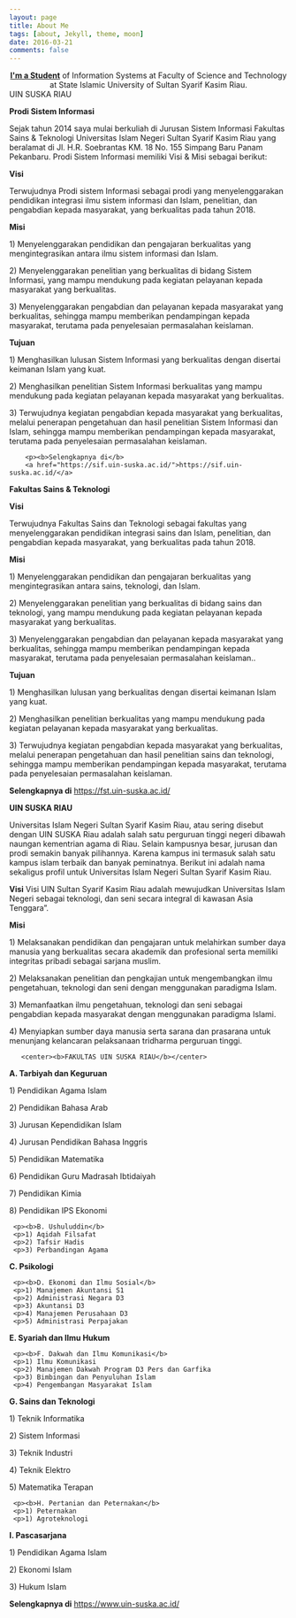 ```yaml
---
layout: page
title: About Me
tags: [about, Jekyll, theme, moon]
date: 2016-03-21
comments: false
---
```

    
<center><a href="http://taylantatli.github.io/Moon"><b>I'm a Student</b></a> of Information Systems at Faculty of Science and Technology at State  Islamic University of Sultan Syarif Kasim Riau.</center>
    UIN SUSKA RIAU
<p><b>Prodi Sistem Informasi</b>
   <p>Sejak tahun 2014 saya mulai berkuliah di Jurusan Sistem Informasi Fakultas Sains & Teknologi Universitas Islam Negeri Sultan Syarif  Kasim Riau yang beralamat di Jl. H.R. Soebrantas KM. 18 No. 155 Simpang Baru Panam Pekanbaru. Prodi Sistem Informasi memiliki Visi &    Misi sebagai berikut:<p><b>Visi</b>
    <p>Terwujudnya Prodi  sistem Informasi sebagai prodi yang menyelenggarakan pendidikan integrasi ilmu sistem informasi dan Islam,            penelitian, dan pengabdian kepada masyarakat, yang berkualitas pada tahun 2018.
    <p><b>Misi</b>
    <p>1) Menyelenggarakan pendidikan dan pengajaran berkualitas yang mengintegrasikan antara ilmu sistem informasi dan Islam.
    <p>2) Menyelenggarakan penelitian yang berkualitas di bidang Sistem Informasi, yang mampu mendukung pada kegiatan pelayanan kepada             masyarakat yang berkualitas.
    <p>3) Menyelenggarakan pengabdian dan pelayanan kepada masyarakat yang berkualitas, sehingga mampu memberikan pendampingan kepada             masyarakat, terutama pada penyelesaian permasalahan keislaman.
    <p><b>Tujuan</b>
    <p>1) Menghasilkan lulusan Sistem Informasi yang berkualitas dengan disertai keimanan Islam yang kuat.
    <p>2) Menghasilkan penelitian Sistem Informasi berkualitas yang mampu mendukung pada kegiatan pelayanan  kepada masyarakat yang               berkualitas.
    <p>3) Terwujudnya kegiatan pengabdian kepada masyarakat yang berkualitas, melalui penerapan pengetahuan dan hasil penelitian Sistem           Informasi dan Islam, sehingga mampu memberikan pendampingan kepada masyarakat, terutama pada penyelesaian permasalahan                   keislaman.
        
        <p><b>Selengkapnya di</b> 
        <a href="https://sif.uin-suska.ac.id/">https://sif.uin-suska.ac.id/</a>

   <p><b>Fakultas Sains & Teknologi</b>
   <p><b>Visi</b>
      <p>Terwujudnya Fakultas Sains dan Teknologi sebagai fakultas yang menyelenggarakan pendidikan integrasi sains dan Islam,                    penelitian, dan pengabdian kepada masyarakat, yang berkualitas pada tahun 2018.
   <p><b>Misi</b>
   <p>1) Menyelenggarakan pendidikan dan pengajaran berkualitas yang mengintegrasikan antara sains, teknologi, dan Islam.
   <p>2) Menyelenggarakan penelitian yang berkualitas di bidang sains dan teknologi, yang mampu mendukung pada kegiatan pelayanan kepada          masyarakat yang berkualitas.
   <p>3) Menyelenggarakan pengabdian dan pelayanan kepada masyarakat yang berkualitas, sehingga mampu memberikan pendampingan kepada              masyarakat, terutama pada penyelesaian permasalahan keislaman..
   <p><b>Tujuan</b>
   <p>1) Menghasilkan lulusan yang berkualitas dengan disertai keimanan Islam yang kuat.
   <p>2) Menghasilkan penelitian berkualitas yang mampu mendukung pada kegiatan pelayanan kepada masyarakat yang berkualitas.
   <p>3) Terwujudnya kegiatan pengabdian kepada masyarakat yang berkualitas, melalui penerapan pengetahuan dan hasil penelitian sains            dan teknologi, sehingga mampu memberikan pendampingan kepada masyarakat, terutama pada penyelesaian permasalahan keislaman.

<p><b>Selengkapnya di</b> 
        <a href="https://fst.uin-suska.ac.id/">https://fst.uin-suska.ac.id/</a>
    
<p><b>UIN SUSKA RIAU</b>
   <p>Universitas Islam Negeri Sultan Syarif Kasim Riau, atau sering disebut dengan UIN SUSKA Riau adalah salah satu perguruan tinggi          negeri dibawah naungan kementrian agama di Riau. Selain kampusnya besar, jurusan dan prodi semakin banyak pilihannya. Karena            kampus ini termasuk salah satu kampus islam terbaik dan banyak peminatnya. Berikut ini adalah nama sekaligus profil untuk                Universitas Islam Negeri Sultan Syarif Kasim Riau. 
   <p><b>Visi</b>
       Visi UIN Sultan Syarif Kasim Riau adalah mewujudkan Universitas Islam Negeri sebagai teknologi, dan seni secara integral di              kawasan Asia Tenggara”.
   <p><b>Misi</b>
   <p>1) Melaksanakan pendidikan dan pengajaran untuk melahirkan sumber daya manusia yang berkualitas secara akademik dan profesional            serta memiliki integritas pribadi sebagai sarjana muslim. 
   <p>2) Melaksanakan penelitian dan pengkajian untuk mengembangkan ilmu pengetahuan, teknologi dan seni dengan menggunakan paradigma            Islam. 
   <p>3) Memanfaatkan ilmu pengetahuan, teknologi dan seni sebagai pengabdian kepada masyarakat dengan menggunakan paradigma Islami.        <p>4) Menyiapkan sumber daya manusia serta sarana dan prasarana untuk menunjang kelancaran pelaksanaan tridharma perguruan tinggi.<p>
       
       <center><b>FAKULTAS UIN SUSKA RIAU</b></center>
   <p><b>A. Tarbiyah dan Keguruan</b>
   <p>1) Pendidikan Agama Islam 
   <p>2) Pendidikan Bahasa Arab 
   <p>3) Jurusan Kependidikan Islam 
   <p>4) Jurusan Pendidikan Bahasa Inggris 
   <p>5) Pendidikan Matematika 
   <p>6) Pendidikan Guru Madrasah Ibtidaiyah
   <p>7) Pendidikan Kimia 
   <p>8) Pendidikan IPS Ekonomi
       
     <p><b>B. Ushuluddin</b>
     <p>1) Aqidah Filsafat 
     <p>2) Tafsir Hadis 
     <p>3) Perbandingan Agama

   <p><b>C. Psikologi</b>
    
     <p><b>D. Ekonomi dan Ilmu Sosial</b>
     <p>1) Manajemen Akuntansi S1 
     <p>2) Administrasi Negara D3 
     <p>3) Akuntansi D3 
     <p>4) Manajemen Perusahaan D3 
     <p>5) Administrasi Perpajakan

   <p><b>E. Syariah dan Ilmu Hukum</b>
    
     <p><b>F. Dakwah dan Ilmu Komunikasi</b>
     <p>1) Ilmu Komunikasi 
     <p>2) Manajemen Dakwah Program D3 Pers dan Garfika 
     <p>3) Bimbingan dan Penyuluhan Islam 
     <p>4) Pengembangan Masyarakat Islam
     
   <p><b>G. Sains dan Teknologi</b> 
   <p>1) Teknik Informatika 
   <p>2) Sistem Informasi 
   <p>3) Teknik Industri 
   <p>4) Teknik Elektro 
   <p>5) Matematika Terapan

     <p><b>H. Pertanian dan Peternakan</b> 
     <p>1) Peternakan 
     <p>1) Agroteknologi
     
   <p><b>I. Pascasarjana</b>
   <p>1) Pendidikan Agama Islam 
   <p>2) Ekonomi Islam 
   <p>3) Hukum Islam
       

<p><b>Selengkapnya di</b> 
        <a href="https://www.uin-suska.ac.id/">https://www.uin-suska.ac.id/</a>




       
